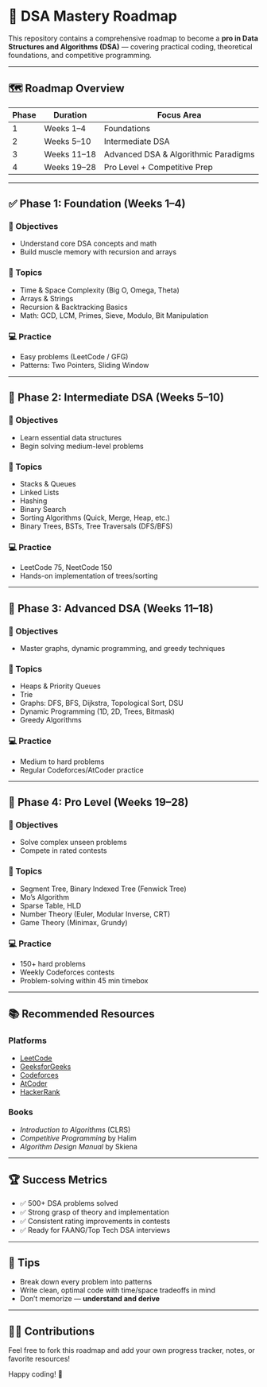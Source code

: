 # 🧠 DSA Mastery Roadmap

This repository contains a comprehensive roadmap to become a **pro in Data Structures and Algorithms (DSA)** — covering practical coding, theoretical foundations, and competitive programming.

---

## 🗺️ Roadmap Overview

| Phase | Duration    | Focus Area                          |
|-------|-------------|--------------------------------------|
| 1     | Weeks 1–4    | Foundations                         |
| 2     | Weeks 5–10   | Intermediate DSA                    |
| 3     | Weeks 11–18  | Advanced DSA & Algorithmic Paradigms|
| 4     | Weeks 19–28  | Pro Level + Competitive Prep        |

---

## ✅ Phase 1: Foundation (Weeks 1–4)

### 🎯 Objectives
- Understand core DSA concepts and math
- Build muscle memory with recursion and arrays

### 📘 Topics
- Time & Space Complexity (Big O, Omega, Theta)
- Arrays & Strings
- Recursion & Backtracking Basics
- Math: GCD, LCM, Primes, Sieve, Modulo, Bit Manipulation

### 💻 Practice
- Easy problems (LeetCode / GFG)
- Patterns: Two Pointers, Sliding Window

---

## 🌱 Phase 2: Intermediate DSA (Weeks 5–10)

### 🎯 Objectives
- Learn essential data structures
- Begin solving medium-level problems

### 📘 Topics
- Stacks & Queues
- Linked Lists
- Hashing
- Binary Search
- Sorting Algorithms (Quick, Merge, Heap, etc.)
- Binary Trees, BSTs, Tree Traversals (DFS/BFS)

### 💻 Practice
- LeetCode 75, NeetCode 150
- Hands-on implementation of trees/sorting

---

## 🔁 Phase 3: Advanced DSA (Weeks 11–18)

### 🎯 Objectives
- Master graphs, dynamic programming, and greedy techniques

### 📘 Topics
- Heaps & Priority Queues
- Trie
- Graphs: DFS, BFS, Dijkstra, Topological Sort, DSU
- Dynamic Programming (1D, 2D, Trees, Bitmask)
- Greedy Algorithms

### 💻 Practice
- Medium to hard problems
- Regular Codeforces/AtCoder practice

---

## 🚀 Phase 4: Pro Level (Weeks 19–28)

### 🎯 Objectives
- Solve complex unseen problems
- Compete in rated contests

### 📘 Topics
- Segment Tree, Binary Indexed Tree (Fenwick Tree)
- Mo’s Algorithm
- Sparse Table, HLD
- Number Theory (Euler, Modular Inverse, CRT)
- Game Theory (Minimax, Grundy)

### 💻 Practice
- 150+ hard problems
- Weekly Codeforces contests
- Problem-solving within 45 min timebox

---

## 📚 Recommended Resources

### Platforms
- [LeetCode](https://leetcode.com/)
- [GeeksforGeeks](https://www.geeksforgeeks.org/)
- [Codeforces](https://codeforces.com/)
- [AtCoder](https://atcoder.jp/)
- [HackerRank](https://www.hackerrank.com/)

### Books
- *Introduction to Algorithms* (CLRS)
- *Competitive Programming* by Halim
- *Algorithm Design Manual* by Skiena

---

## 🏆 Success Metrics

- ✅ 500+ DSA problems solved
- ✅ Strong grasp of theory and implementation
- ✅ Consistent rating improvements in contests
- ✅ Ready for FAANG/Top Tech DSA interviews

---

## 📌 Tips
- Break down every problem into patterns
- Write clean, optimal code with time/space tradeoffs in mind
- Don’t memorize — **understand and derive**

---

## 🧑‍💻 Contributions

Feel free to fork this roadmap and add your own progress tracker, notes, or favorite resources!

Happy coding! 🚀
